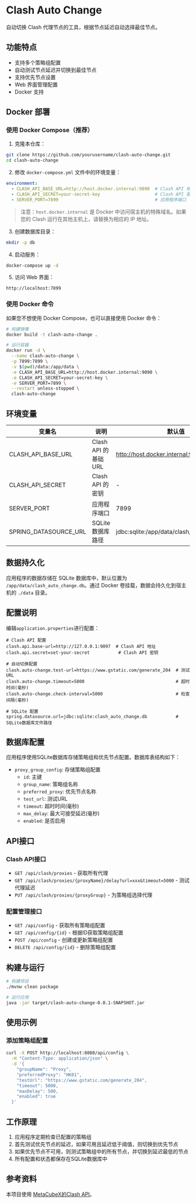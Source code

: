 # Clash Auto Change

自动切换 Clash 代理节点的工具，根据节点延迟自动选择最佳节点。

## 功能特点

- 支持多个策略组配置
- 自动测试节点延迟并切换到最佳节点
- 支持优先节点设置
- Web 界面管理配置
- Docker 支持

## Docker 部署

### 使用 Docker Compose（推荐）

1. 克隆本仓库：

```bash
git clone https://github.com/yourusername/clash-auto-change.git
cd clash-auto-change
```

2. 修改 `docker-compose.yml` 文件中的环境变量：

```yaml
environment:
  - CLASH_API_BASE_URL=http://host.docker.internal:9090  # Clash API 地址
  - CLASH_API_SECRET=your-secret-key                     # Clash API 密钥
  - SERVER_PORT=7899                                     # 应用程序端口
```

> 注意：`host.docker.internal` 是 Docker 中访问宿主机的特殊域名。如果您的 Clash 运行在其他主机上，请替换为相应的 IP 地址。

3. 创建数据库目录：

```bash
mkdir -p db
```

4. 启动服务：

```bash
docker-compose up -d
```

5. 访问 Web 界面：

```
http://localhost:7899
```

### 使用 Docker 命令

如果您不想使用 Docker Compose，也可以直接使用 Docker 命令：

```bash
# 构建镜像
docker build -t clash-auto-change .

# 运行容器
docker run -d \
  --name clash-auto-change \
  -p 7899:7899 \
  -v $(pwd)/data:/app/data \
  -e CLASH_API_BASE_URL=http://host.docker.internal:9090 \
  -e CLASH_API_SECRET=your-secret-key \
  -e SERVER_PORT=7899 \
  --restart unless-stopped \
  clash-auto-change
```

## 环境变量

| 变量名 | 说明 | 默认值 |
|--------|------|--------|
| CLASH_API_BASE_URL | Clash API 的基础 URL | http://host.docker.internal:9090 |
| CLASH_API_SECRET | Clash API 的密钥 | - |
| SERVER_PORT | 应用程序端口 | 7899 |
| SPRING_DATASOURCE_URL | SQLite 数据库路径 | jdbc:sqlite:/app/data/clash_auto_change.db |

## 数据持久化

应用程序的数据存储在 SQLite 数据库中，默认位置为 `/app/data/clash_auto_change.db`。通过 Docker 卷挂载，数据会持久化到宿主机的 `./data` 目录。

## 配置说明

编辑`application.properties`进行配置：

```properties
# Clash API 配置
clash.api.base-url=http://127.0.0.1:9097  # Clash API 地址
clash.api.secret=set-your-secret           # Clash API 密钥

# 自动切换配置
clash.auto-change.test-url=https://www.gstatic.com/generate_204  # 测试URL
clash.auto-change.timeout=5000                                   # 超时时间(毫秒)
clash.auto-change.check-interval=5000                            # 检查间隔(毫秒)

# SQLite 配置
spring.datasource.url=jdbc:sqlite:clash_auto_change.db           # SQLite数据库文件路径
```

## 数据库配置

应用程序使用SQLite数据库存储策略组和优先节点配置。数据库表结构如下：

- `proxy_group_config`: 存储策略组配置
  - `id`: 主键
  - `group_name`: 策略组名称
  - `preferred_proxy`: 优先节点名称
  - `test_url`: 测试URL
  - `timeout`: 超时时间(毫秒)
  - `max_delay`: 最大可接受延迟(毫秒)
  - `enabled`: 是否启用

## API接口

### Clash API接口

- `GET /api/clash/proxies` - 获取所有代理
- `GET /api/clash/proxies/{proxyName}/delay?url=xxx&timeout=5000` - 测试代理延迟
- `PUT /api/clash/proxies/{proxyGroup}` - 为策略组选择代理

### 配置管理接口

- `GET /api/config` - 获取所有策略组配置
- `GET /api/config/{id}` - 根据ID获取策略组配置
- `POST /api/config` - 创建或更新策略组配置
- `DELETE /api/config/{id}` - 删除策略组配置

## 构建与运行

```bash
# 构建项目
./mvnw clean package

# 运行应用
java -jar target/clash-auto-change-0.0.1-SNAPSHOT.jar
```

## 使用示例

### 添加策略组配置

```bash
curl -X POST http://localhost:8080/api/config \
  -H "Content-Type: application/json" \
  -d '{
    "groupName": "Proxy",
    "preferredProxy": "HK01",
    "testUrl": "https://www.gstatic.com/generate_204",
    "timeout": 5000,
    "maxDelay": 500,
    "enabled": true
  }'
```

## 工作原理

1. 应用程序定期检查已配置的策略组
2. 首先测试优先节点的延迟，如果可用且延迟低于阈值，则切换到优先节点
3. 如果优先节点不可用，则测试策略组中的所有节点，并切换到延迟最低的节点
4. 所有配置和状态都保存在SQLite数据库中

## 参考资料

本项目使用 [MetaCubeX的Clash API](https://wiki.metacubex.one/api/)。 